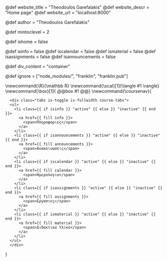 <!--
Add here global page variables to use throughout your
website.
The website_* must be defined for the RSS to work
-->
@def website_title = "Theodoulos Garefalakis"
@def website_descr = "Home page"
@def website_url   = "localhost:8000"

@def author = "Theodoulos Garefalakis"

@def mintoclevel = 2

@def ishome = false

@def isinfo = false
@def iscalendar = false
@def ismaterial = false
@def isassignments = false
@def isannouncements = false

@def div_content = "container"

<!--
Add here files or directories that should be ignored by Franklin, otherwise
these files might be copied and, if markdown, processed by Franklin which
you might not want. Indicate directories by ending the name with a `/`.
-->
@def ignore = ["node_modules/", "franklin", "franklin.pub"]

<!--
Add here global latex commands to use throughout your
pages. It can be math commands but does not need to be.
For instance:
* \newcommand{\phrase}{This is a long phrase to copy.}
-->
\newcommand{\R}{\mathbb R}
\newcommand{\scal}[1]{\langle #1 \rangle}
\newcommand{\box}[1]{
@@box
#1
@@}
\newcommand{\coursenav}{
~~~
  <div class="tabs is-toggle is-fullwidth course-tabs">
  <ul>
    <li class={{ if isinfo }} "active" {{ else }} "inactive" {{ end }}>
      <a href={{ fill info }}>
        <span>Πληροφοριες</span>	
      </a>
    </li>
    <li class={{ if isannouncements }} "active" {{ else }} "inactive" {{ end }}>
      <a href={{ fill announcements }}>
        <span>Ανακοινωσεις</span>
      </a>
    </li>
    <li class={{ if iscalendar }} "active" {{ else }} "inactive" {{ end }}>
      <a href={{ fill calendar }}>
        <span>Ημερολογιο</span>
      </a>
    </li>
    <li class={{ if isassignments }} "active" {{ else }} "inactive" {{ end }}>
      <a href={{ fill assignments }}>
        <span>Εργασιες</span>
      </a>
    </li>
    <li class={{ if ismaterial }} "active" {{ else }} "inactive" {{ end }}>
      <a href={{ fill material }}>
        <span>Διδακτικο Υλικο</span>
      </a>
    </li>
  </ul>
  </div>  
~~~
}
